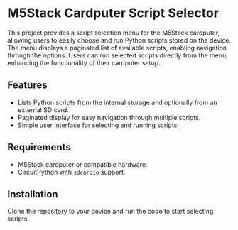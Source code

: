 # M5Stack Cardputer Script Selector

This project provides a script selection menu for the M5Stack cardputer, allowing users to easily choose and run Python scripts stored on the device. The menu displays a paginated list of available scripts, enabling navigation through the options. Users can run selected scripts directly from the menu, enhancing the functionality of their cardputer setup.

## Features
- Lists Python scripts from the internal storage and optionally from an external SD card.
- Paginated display for easy navigation through multiple scripts.
- Simple user interface for selecting and running scripts.

## Requirements
- M5Stack cardputer or compatible hardware.
- CircuitPython with `sdcardio` support.

## Installation
Clone the repository to your device and run the code to start selecting scripts.
